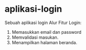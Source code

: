 # aplikasi-login
Sebuah aplikasi login
Alur Fitur Login:

1. Memasukkan email dan password
2. Memvalidasi masukan.
3. Menampilkan halaman beranda.
